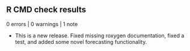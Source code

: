 ## R CMD check results

0 errors | 0 warnings | 1 note

* This is a new release. Fixed missing roxygen documentation, fixed a test,
  and added some novel forecasting functionality.
